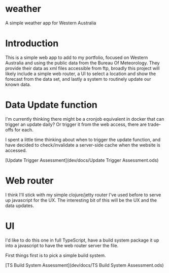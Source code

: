 # weather
A simple weather app for Western Australia

# Introduction

This is a simple web app to add to my portfolio, focused on Western Australia and using the public data from the Bureau Of Meteorology. They provide their data as xml files accessible from ftp, broadly this project will likely include a simple web router, a UI to select a location and show the forecast from the data set, and lastly a system to routinely update our known data.

# Data Update function 

I'm currently thinking there might be a cronjob equivalent in docker that can trigger an update daily? Or trigger it from the web access, there are trade-offs for each.

I spent a little time thinking about when to trigger the update function, and have decided to check/invalidate a server-side cache when the website is accessed.

[Update Trigger Assessment](dev/docs/Update Trigger Assessment.ods)

# Web router 

I think I'll stick with my simple clojure/jetty router I've used before to serve up javascript for the UX. The interesting bit of this will be the UX and the data updates.

# UI 

I'd like to do this one in full TypeScript, have a build system package it up into a javascript to have the web router server the file.

First things first is to pick a simple build system.

[TS Build System Assessment](dev/docs/TS Build System Assessment.ods)
